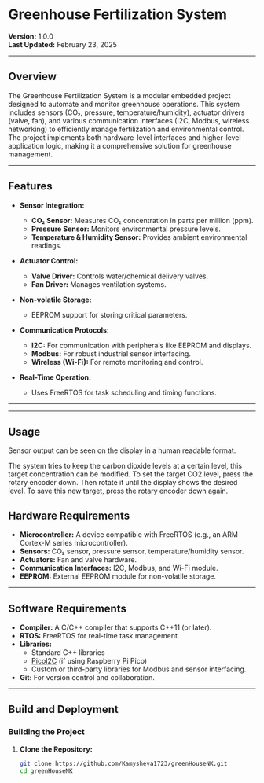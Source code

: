 # Greenhouse Fertilization System

**Version:** 1.0.0  
**Last Updated:** February 23, 2025  


---

## Overview

The Greenhouse Fertilization System is a modular embedded project designed to automate and monitor greenhouse operations. This system includes sensors (CO₂, pressure, temperature/humidity), actuator drivers (valve, fan), and various communication interfaces (I2C, Modbus, wireless networking) to efficiently manage fertilization and environmental control. The project implements both hardware-level interfaces and higher-level application logic, making it a comprehensive solution for greenhouse management.

---

## Features

- **Sensor Integration:**  
  - **CO₂ Sensor:** Measures CO₂ concentration in parts per million (ppm).  
  - **Pressure Sensor:** Monitors environmental pressure levels.
  - **Temperature & Humidity Sensor:** Provides ambient environmental readings.
  
- **Actuator Control:**  
  - **Valve Driver:** Controls water/chemical delivery valves.
  - **Fan Driver:** Manages ventilation systems.
  
- **Non-volatile Storage:**  
  - EEPROM support for storing critical parameters.
  
- **Communication Protocols:**  
  - **I2C:** For communication with peripherals like EEPROM and displays.
  - **Modbus:** For robust industrial sensor interfacing.
  - **Wireless (Wi-Fi):** For remote monitoring and control.
  
- **Real-Time Operation:**  
  - Uses FreeRTOS for task scheduling and timing functions.

---


---

## Usage
Sensor output can be seen on the display in a human readable format.

The system tries to keep the carbon dioxide levels at a certain level, this target concentration can be modified.
To set the target CO2 level, press the rotary encoder down. Then rotate it until the display shows the desired level.
To save this new target, press the rotary encoder down again.


## Hardware Requirements

- **Microcontroller:** A device compatible with FreeRTOS (e.g., an ARM Cortex-M series microcontroller).
- **Sensors:** CO₂ sensor, pressure sensor, temperature/humidity sensor.
- **Actuators:** Fan and valve hardware.
- **Communication Interfaces:** I2C, Modbus, and Wi-Fi module.
- **EEPROM:** External EEPROM module for non-volatile storage.

---

## Software Requirements

- **Compiler:** A C/C++ compiler that supports C++11 (or later).
- **RTOS:** FreeRTOS for real-time task management.
- **Libraries:**
  - Standard C++ libraries
  - [PicoI2C](https://github.com/raspberrypi/pico-sdk) (if using Raspberry Pi Pico)
  - Custom or third-party libraries for Modbus and sensor interfacing.
- **Git:** For version control and collaboration.

---

## Build and Deployment

### Building the Project

1. **Clone the Repository:**

   ```sh
   git clone https://github.com/Kamysheva1723/greenHouseNK.git
   cd greenHouseNK


